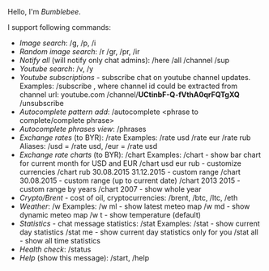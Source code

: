 Hello, I'm *Bumblebee*.

I support following commands:
 - *Image search*: /g, /p, /i <search criteria>
 - *Random image search*: /r /gr, /pr, /ir <search criteria>
 - *Notify all* (will notify only chat admins): /here /all /channel /sup
 - *Youtube search*: /v, /y <search criteria>
 - *Youtube subscriptions* - subscribe chat on youtube channel updates.
   Examples:
     /subscribe <channel id>, where channel id could be extracted from channel url: youtube.com /channel/**UCtinbF-Q-fVthA0qrFQTgXQ**
     /unsubscribe <channel id>
 - *Autocomplete pattern add*: /autocomplete <phrase to complete/complete phrase>
 - *Autocomplete phrases view*: /phrases
 - *Exchange rates* (to BYR): /rate <currency>
   Examples:
     /rate usd
     /rate eur
     /rate rub
   Aliases: /usd = /rate usd, /eur = /rate usd
 - *Exchange rate charts* (to BYR): /chart <currencies> <from> <to>
   Examples:
     /chart - show bar chart for current month for USD and EUR
     /chart usd eur rub - customize currencies
     /chart rub 30.08.2015 31.12.2015 - custom range
     /chart 30.08.2015 - custom range (up to current date)
     /chart 2013 2015 - custom range by years
     /chart 2007 - show whole year
 - *Crypto/Brent* - cost of oil, cryptocurrencies: /brent, /btc, /ltc, /eth
 - *Weather*: /w <something you want to know>
   Examples:
     /w ml - show latest meteo map
     /w md - show dynamic meteo map
     /w t - show temperature (default)
 - *Statistics* - chat message statistics: /stat
   Examples:
     /stat - show current day statistics
     /stat me - show current day statistics only for you
     /stat all - show all time statistics
 - *Health check*: /status
 - *Help* (show this message): /start, /help
